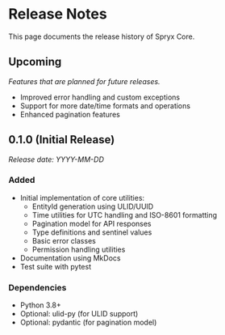 # Release Notes

This page documents the release history of Spryx Core.

## Upcoming

_Features that are planned for future releases._

- Improved error handling and custom exceptions
- Support for more date/time formats and operations
- Enhanced pagination features

## 0.1.0 (Initial Release)

_Release date: YYYY-MM-DD_

### Added

- Initial implementation of core utilities:
  - EntityId generation using ULID/UUID
  - Time utilities for UTC handling and ISO-8601 formatting
  - Pagination model for API responses
  - Type definitions and sentinel values
  - Basic error classes
  - Permission handling utilities
- Documentation using MkDocs
- Test suite with pytest

### Dependencies

- Python 3.8+
- Optional: ulid-py (for ULID support)
- Optional: pydantic (for pagination model) 